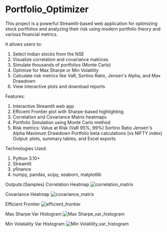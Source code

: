 # Portfolio_Optimizer
This project is a powerful Streamlit-based web application for optimizing stock portfolios and analyzing their risk using modern portfolio theory and various financial metrics.

It allows users to:
1. Select Indian stocks from the NSE
2. Visualize correlation and covariance matrices
3. Simulate thousands of portfolios (Monte Carlo)
4. Optimize for Max Sharpe or Min Volatility
5. Calculate risk metrics like VaR, Sortino Ratio, Jensen's Alpha, and Max Drawdown
6. View interactive plots and download reports

Features:
1. Interactive Streamlit web app
2. Efficient Frontier plot with Sharpe-based highlighting
3. Correlation and Covariance Matrix heatmaps
4. Portfolio Simulation using Monte Carlo method
5. Risk metrics:
  Value at Risk (VaR 95%, 99%)
  Sortino Ratio
  Jensen's Alpha
  Maximum Drawdown
  Portfolio beta calculations (vs NIFTY index)
  Output: plots, summary tables, and Excel exports

Technologies Used:
1. Python 3.10+
2. Streamlit
3. yfinance
4. numpy, pandas, scipy, seaborn, matplotlib

Outputs:(Samples)
Correlation Heatmap
   ![correlation_matrix](https://github.com/user-attachments/assets/9721da8b-01dc-4612-b1f0-118cfb5dc874)

Covariance Heatmap
   ![covariance_matrix](https://github.com/user-attachments/assets/d26bb232-f0b1-4b69-8389-f535ed94bad4)

Efficient Frontier
![efficient_frontier](https://github.com/user-attachments/assets/9f193871-952d-4543-983d-9ae7feff1820)


Max Sharpe Var Histogram
![Max Sharpe_var_histogram](https://github.com/user-attachments/assets/fbaf0430-b4bd-4594-8858-a36599d0ce87)

Min Volatality Var Histogram
![Min Volatility_var_histogram](https://github.com/user-attachments/assets/5bd03486-a8e0-489c-9b40-b874081e99d1)


